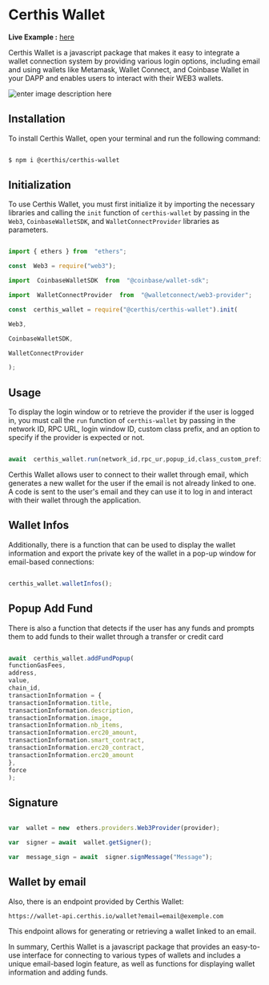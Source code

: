 
  

# Certhis Wallet 

  
  
  

**Live Example :** [here](https://codesandbox.io/s/certhis-wallet-react-lhuddn?file=/src/App.js)

  

Certhis Wallet is a javascript package that makes it easy to integrate a wallet connection system by providing various login options, including email and using wallets like Metamask, Wallet Connect, and Coinbase Wallet in your DAPP and enables users to interact with their WEB3 wallets.

  
  

![enter image description here](https://i.ibb.co/MPzr5J3/Untitled-design-27.png)

  
  
  

## Installation

  

To install Certhis Wallet, open your terminal and run the following command:

  
  

```sh

$ npm i @certhis/certhis-wallet

```

  

## Initialization

  

To use Certhis Wallet, you must first initialize it by importing the necessary libraries and calling the `init` function of `certhis-wallet` by passing in the `Web3`, `CoinbaseWalletSDK`, and `WalletConnectProvider` libraries as parameters.

  

```js

import { ethers } from  "ethers";

const  Web3 = require("web3");

import  CoinbaseWalletSDK  from  "@coinbase/wallet-sdk";

import  WalletConnectProvider  from  "@walletconnect/web3-provider";

const  certhis_wallet = require("@certhis/certhis-wallet").init(

Web3,

CoinbaseWalletSDK,

WalletConnectProvider

);

```

  

## Usage

  

To display the login window or to retrieve the provider if the user is logged in, you must call the `run` function of `certhis-wallet` by passing in the network ID, RPC URL, login window ID, custom class prefix, and an option to specify if the provider is expected or not.

  

```js

await  certhis_wallet.run(network_id,rpc_ur,popup_id,class_custom_prefix, return_provider, disable_certhis_wallet);

```

  

Certhis Wallet allows user to connect to their wallet through email, which generates a new wallet for the user if the email is not already linked to one. A code is sent to the user's email and they can use it to log in and interact with their wallet through the application.

## Wallet Infos

  

Additionally, there is a function that can be used to display the wallet information and export the private key of the wallet in a pop-up window for email-based connections:

  

```js

certhis_wallet.walletInfos();

```

## Popup Add Fund

  

There is also a function that detects if the user has any funds and prompts them to add funds to their wallet through a transfer or credit card 

  

```js

await  certhis_wallet.addFundPopup(
functionGasFees,
address,
value,
chain_id,
transactionInformation = {
transactionInformation.title,
transactionInformation.description,
transactionInformation.image,
transactionInformation.nb_items,
transactionInformation.erc20_amount,
transactionInformation.smart_contract,
transactionInformation.erc20_contract,
transactionInformation.erc20_amount
},
force
);

```

  
  

## Signature

  

```js

var  wallet = new  ethers.providers.Web3Provider(provider);

var  signer = await  wallet.getSigner();

var  message_sign = await  signer.signMessage("Message");

```

  

## Wallet by email

Also, there is an endpoint provided by Certhis Wallet:

  

`https://wallet-api.certhis.io/wallet?email=email@exemple.com`

  

This endpoint allows for generating or retrieving a wallet linked to an email.

  

In summary, Certhis Wallet is a javascript package that provides an easy-to-use interface for connecting to various types of wallets and includes a unique email-based login feature, as well as functions for displaying wallet information and adding funds.
